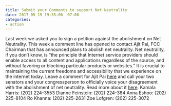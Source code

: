 ```yaml
---
title: Submit your Comments to support Net Neutrality
date: 2017-05-15 19:35:00 -07:00
categories:
- action
---
```


Last week we asked you to sign a petition against the abolishment on Net Neutrality. This week a comment line has opened to contact Ajit Pai, FCC Chairman that has announced plans to abolish net neutrality. Net neutrality, if you don’t know, is “the principle that Internet service providers should enable access to all content and applications regardless of the source, and without favoring or blocking particular products or websites.” It is crucial to maintaining the current freedoms and accessibility that we experience on the internet today. Leave a comment for Ajit Pai [here](https://www.battleforthenet.com/) and call your two senators and your congressperson to officially voice your disagreement with the abolishment of net neutrality. Read more about it [here](http://ecouprising.blogspot.com/2017/05/public-comments-on-epa-repeal-of.html).
Kamala Harris: (202) 224-3553
Dianne Feinstein: (202) 224-384
Anna Eshoo: (202) 225-8104
Ro Khanna: (202) 225-2631
Zoe Lofgren: (202) 225-3072